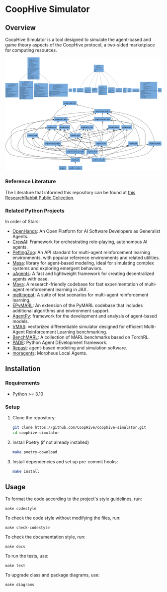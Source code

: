 # CoopHive Simulator

## Overview

CoopHive Simulator is a tool designed to simulate the agent-based and game theory aspects of the CoopHive protocol, a two-sided marketplace for computing resources.

![Class Diagram](docs/img/classes_coophive.png)
![Package Diagram](docs/img/packages_coophive.png)

### Reference Literature

The Literature that informed this repository can be found at [this ResearchRabbit Public Collection](https://www.researchrabbitapp.com/collection/public/JLNPJ13R6N).

### Related Python Projects

In order of Stars:

- [OpenHands](https://github.com/All-Hands-AI/OpenHands): An Open Platform for AI Software Developers as Generalist Agents.
- [CrewAI](https://github.com/crewAIInc/crewAI): Framework for orchestrating role-playing, autonomous AI agents.
- [PettingZoo](https://github.com/Farama-Foundation/PettingZoo): An API standard for multi-agent reinforcement learning environments, with popular reference environments and related utilities.
- [Mesa](https://github.com/projectmesa/mesa/): library for agent-based modeling, ideal for simulating complex systems and exploring emergent behaviors.
- [uAgents](https://github.com/fetchai/uAgents): A fast and lightweight framework for creating decentralized agents with ease.
- [Mava](https://github.com/instadeepai/Mava): A research-friendly codebase for fast experimentation of multi-agent reinforcement learning in JAX.
- [meltingpot](https://github.com/google-deepmind/meltingpot): A suite of test scenarios for multi-agent reinforcement learning.
- [EPyMARL](https://github.com/uoe-agents/epymarl): An extension of the PyMARL codebase that includes additional algorithms and environment support.
- [AgentPy](https://github.com/jofmi/agentpy): framework for the development and analysis of agent-based models.
- [VMAS](https://github.com/proroklab/VectorizedMultiAgentSimulator): vectorized differentiable simulator designed for efficient Multi-Agent Reinforcement Learning benchmarking.
- [BenchMARL](https://github.com/facebookresearch/BenchMARL): A collection of MARL benchmarks based on TorchRL.
- [PADE](https://github.com/grei-ufc/pade): Python Agent DEvelopment framework.
- [Repast](https://github.com/Repast/repast4py): agent-based modeling and simulation software.
- [moragents](https://github.com/MorpheusAIs/moragents): Morpheus Local Agents.

## Installation

### Requirements

- Python >= 3.10

### Setup

1. Clone the repository:

   ```bash
   git clone https://github.com/CoopHive/coophive-simulator.git
   cd coophive-simulator
2. Install Poetry (if not already installed)

    ```bash
    make poetry-download
3. Install dependencies and set up pre-commit hooks:

    ```bash
    make install
## Usage

To format the code according to the project's style guidelines, run:

    make codestyle
To check the code style without modifying the files, run:

    make check-codestyle
To check the documentation style, run:

    make docs

To run the tests, use:

    make test

To upgrade class and package diagrams, use:

    make diagrams
